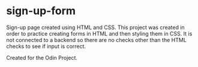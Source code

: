 # sign-up-form

Sign-up page created using HTML and CSS. This project was created in order to practice creating forms in HTML and then styling them in CSS. It is not connected to a backend so there are no checks other than the HTML checks to see if input is correct.

Created for the Odin Project.